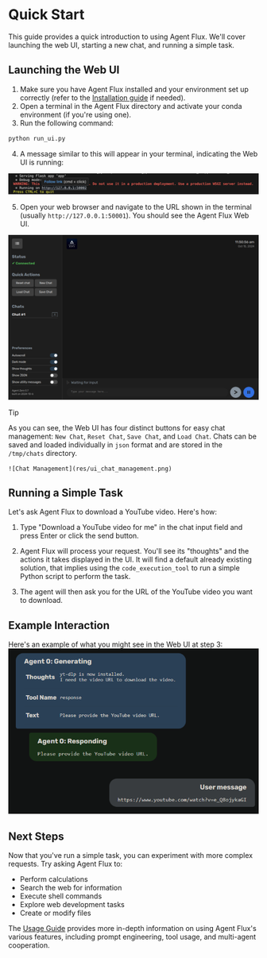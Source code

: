 # Quick Start
This guide provides a quick introduction to using Agent Flux. We'll cover launching the web UI, starting a new chat, and running a simple task.

## Launching the Web UI
1. Make sure you have Agent Flux installed and your environment set up correctly (refer to the [Installation guide](installation.md) if needed).
2. Open a terminal in the Agent Flux directory and activate your conda environment (if you're using one).
3. Run the following command:

```bash
python run_ui.py
```

4.  A message similar to this will appear in your terminal, indicating the Web UI is running:

![](res/flask_link.png)

5. Open your web browser and navigate to the URL shown in the terminal (usually `http://127.0.0.1:50001`). You should see the Agent Flux Web UI.

![New Chat](res/ui_newchat1.png)

> [!TIP]
> As you can see, the Web UI has four distinct buttons for easy chat management: 
> `New Chat`, `Reset Chat`, `Save Chat`, and `Load Chat`.
> Chats can be saved and loaded individually in `json` format and are stored in the
> `/tmp/chats` directory.

    ![Chat Management](res/ui_chat_management.png)

## Running a Simple Task
Let's ask Agent Flux to download a YouTube video. Here's how:

1.  Type "Download a YouTube video for me" in the chat input field and press Enter or click the send button.

2. Agent Flux will process your request.  You'll see its "thoughts" and the actions it takes displayed in the UI. It will find a default already existing solution, that implies using the `code_execution_tool` to run a simple Python script to perform the task.

3. The agent will then ask you for the URL of the YouTube video you want to download.

## Example Interaction
Here's an example of what you might see in the Web UI at step 3:
![1](res/image-24.png)

## Next Steps
Now that you've run a simple task, you can experiment with more complex requests. Try asking Agent Flux to:

* Perform calculations
* Search the web for information
* Execute shell commands
* Explore web development tasks
* Create or modify files

The [Usage Guide](usage.md) provides more in-depth information on using Agent Flux's various features, including prompt engineering, tool usage, and multi-agent cooperation.